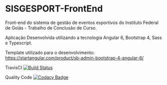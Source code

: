 # SISGESPORT-FrontEnd
Front-end do sistema de gestão de eventos esportivos do Instituto Federal de Goiás - Trabalho de Conclusão de Curso.

Aplicação Desenvolvida utilizando a tecnologia Angular 6, Bootstrap 4, Sass e Typescript.

Template utilizado para o desenvolvimento: https://startangular.com/product/sb-admin-bootstrap-4-angular-6/

TravisCI
[![Build Status](https://travis-ci.org/guilhermecaixeta/SISGESPORT-FrontEnd.svg?branch=master)](https://travis-ci.org/guilhermecaixeta/SISGESPORT-FrontEnd)

Quality Code
[![Codacy Badge](https://api.codacy.com/project/badge/Grade/ba2a37afe18844c99253f78c18da1168)](https://www.codacy.com/app/guilhermecaixeta/SISGESPORT-FrontEnd?utm_source=github.com&amp;utm_medium=referral&amp;utm_content=guilhermecaixeta/SISGESPORT-FrontEnd&amp;utm_campaign=Badge_Grade)
